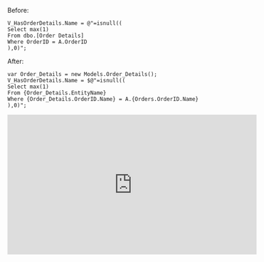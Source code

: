 ﻿Before:
```csdiff
V_HasOrderDetails.Name = @"=isnull((
Select max(1)
From dbo.[Order Details] 
Where OrderID = A.OrderID
),0)";
```
After:
```csdiff
var Order_Details = new Models.Order_Details();
V_HasOrderDetails.Name = $@"=isnull((
Select max(1)
From {Order_Details.EntityName} 
Where {Order_Details.OrderID.Name} = A.{Orders.OrderID.Name}
),0)";
```


<iframe width="560" height="315" src="https://www.youtube.com/embed/-m0NunIMtmw?list=PL1DEQjXG2xnLKpfmZgMwU1b3fUFxCOiQG" frameborder="0" allowfullscreen></iframe>